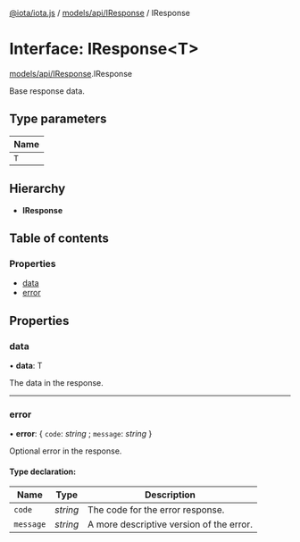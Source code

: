 [@iota/iota.js](../../../README.md) / [models/api/IResponse](../../../modules/models_api_iresponse.md) / IResponse

# Interface: IResponse<T\>

[models/api/IResponse](../../../modules/models_api_iresponse.md).IResponse

Base response data.

## Type parameters

Name |
------ |
`T` |

## Hierarchy

* **IResponse**

## Table of contents

### Properties

- [data](iresponse.iresponse.md#data)
- [error](iresponse.iresponse.md#error)

## Properties

### data

• **data**: T

The data in the response.

___

### error

• **error**: { `code`: *string* ; `message`: *string*  }

Optional error in the response.

#### Type declaration:

Name | Type | Description |
------ | ------ | ------ |
`code` | *string* | The code for the error response.   |
`message` | *string* | A more descriptive version of the error.   |
